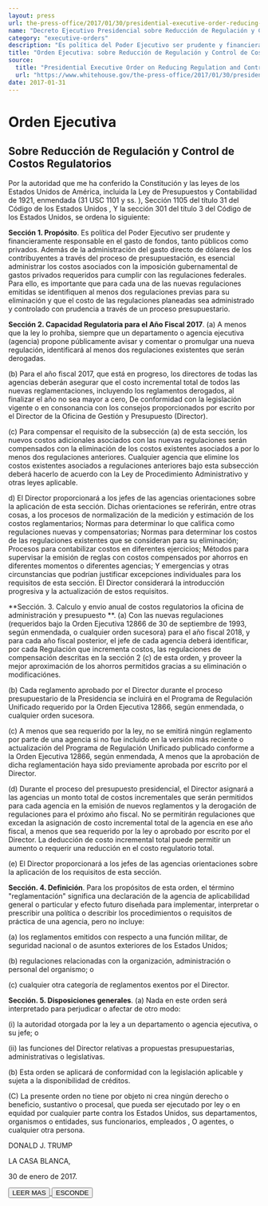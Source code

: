 ```yaml
---
layout: press
url: the-press-office/2017/01/30/presidential-executive-order-reducing-regulation-and-controlling
name: "Decreto Ejecutivo Presidencial sobre Reducción de Regulación y Control de Costos Regulatorios"
category: "executive-orders"
description: "Es política del Poder Ejecutivo ser prudente y financieramente responsable en el gasto de fondos, tanto públicos como privados."
title: "Orden Ejecutiva: sobre Reducción de Regulación y Control de Costos Regulatorios"
source:
  title: "Presidential Executive Order on Reducing Regulation and Controlling Regulatory Costs"
  url: "https://www.whitehouse.gov/the-press-office/2017/01/30/presidential-executive-order-reducing-regulation-and-controlling"
date: 2017-01-31
---
```



# Orden Ejecutiva


## Sobre Reducción de Regulación y Control de Costos Regulatorios

<div class="content-container">

Por la autoridad que me ha conferido la Constitución y las leyes de los Estados
Unidos de América, incluida la Ley de Presupuestos y Contabilidad de 1921,
enmendada (31 USC 1101 y ss. ), Sección 1105 del título 31 del Código de los
Estados Unidos , Y la sección 301 del título 3 del Código de los Estados
Unidos, se ordena lo siguiente:

**Sección 1. Propósito**. Es política del Poder Ejecutivo ser prudente y
financieramente responsable en el gasto de fondos, tanto públicos como
privados. Además de la administración del gasto directo de dólares de los
contribuyentes a través del proceso de presupuestación, es esencial administrar
los costos asociados con la imposición gubernamental de gastos privados
requeridos para cumplir con las regulaciones federales. Para ello, es
importante que para cada una de las nuevas regulaciones emitidas se
identifiquen al menos dos regulaciones previas para su eliminación y que el
costo de las regulaciones planeadas sea administrado y controlado con prudencia
a través de un proceso presupuestario.

**Sección 2. Capacidad Regulatoria para el Año Fiscal 2017**. (a) A menos que la
ley lo prohíba, siempre que un departamento o agencia ejecutiva (agencia)
propone públicamente avisar y comentar o promulgar una nueva regulación,
identificará al menos dos regulaciones existentes que serán derogadas.

(b) Para el año fiscal 2017, que está en progreso, los directores de todas las
agencias deberán asegurar que el costo incremental total de todos las nuevas
reglamentaciones, incluyendo los reglamentos derogados, al finalizar el año no
sea mayor a cero, De conformidad con la legislación vigente o en consonancia
con los consejos proporcionados por escrito por el Director de la Oficina de
Gestión y Presupuesto (Director).

(c) Para compensar el requisito de la subsección (a) de esta sección, los
nuevos costos adicionales asociados con las nuevas regulaciones serán
compensados con la eliminación de los costos existentes asociados a
por lo menos dos regulaciones anteriores. Cualquier agencia que elimine los
costos existentes asociados a regulaciones anteriores bajo esta subsección
deberá hacerlo de acuerdo con la Ley de Procedimiento Administrativo y otras leyes
aplicable.

d) El Director proporcionará a los jefes de las agencias orientaciones sobre la
aplicación de esta sección. Dichas orientaciones se referirán, entre otras
cosas, a los procesos de normalización de la medición y estimación de los
costos reglamentarios; Normas para determinar lo que califica como regulaciones
nuevas y compensatorias; Normas para determinar los costos de las regulaciones
existentes que se consideran para su eliminación; Procesos para contabilizar
costos en diferentes ejercicios; Métodos para supervisar la emisión de reglas
con costos compensados por ahorros en diferentes momentos o
diferentes agencias; Y emergencias y otras circunstancias que podrían
justificar excepciones individuales para los requisitos de esta sección. El
Director considerará la introducción progresiva y la actualización de estos
requisitos.

**Sección. 3. Calculo y envio anual de costos regulatorios la oficina de
administración y presupuesto
**. (a) Con las nuevas regulaciones  (requeridos
bajo la Orden Ejecutiva 12866 de 30 de septiembre de 1993, según enmendada, o
cualquier orden sucesora) para el año fiscal 2018, y para cada año fiscal
posterior, el jefe de cada agencia deberá identificar, por cada Regulación que
incrementa costos, las regulaciones de compensación descritas en
la sección 2 (c) de esta orden, y proveer la mejor aproximación de los ahorros
permitidos gracias a su eliminación o modificaciónes.

(b) Cada reglamento aprobado por el Director durante el proceso presupuestario
de la Presidencia se incluirá en el Programa de Regulación Unificado requerido
por la Orden Ejecutiva 12866, según enmendada, o cualquier orden sucesora.

(c) A menos que sea requerido por la ley, no se emitirá ningún reglamento por
parte de una agencia si no fue incluido en la versión más reciente o
actualización del Programa de Regulación Unificado publicado conforme a la
Orden Ejecutiva 12866, según enmendada, A menos que la aprobación de dicha
reglamentación haya sido previamente aprobada por escrito por el Director.

(d) Durante el proceso del presupuesto presidencial, el Director asignará a
las agencias un monto total de costos incrementales que serán permitidos para
cada agencia en la emisión de nuevos reglamentos y la derogación de
regulaciones para el próximo año fiscal. No se permitirán regulaciones que
excedan la asignación de costo incremental total de la agencia en ese año
fiscal, a menos que sea requerido por la ley o aprobado por escrito por el
Director. La deducción de costo incremental total puede permitir un aumento o
requerir una reducción en el costo regulatorio total.

(e) El Director proporcionará a los jefes de las agencias orientaciones sobre la
aplicación de los requisitos de esta sección.

**Sección. 4. Definición**. Para los propósitos de esta orden, el término "reglamentación"
significa una declaración de la agencia de aplicabilidad general o particular y
efecto futuro diseñada para implementar, interpretar o prescribir una
política o describir los procedimientos o requisitos de práctica de una
agencia, pero no incluye:

(a) los reglamentos emitidos con respecto a una función militar, de seguridad
nacional o de asuntos exteriores de los Estados Unidos;

(b) regulaciones relacionadas con la organización, administración o personal
del organismo; o

(c) cualquier otra categoría de reglamentos exentos por el Director.

**Sección. 5. Disposiciones generales**. (a) Nada en este orden será interpretado
para perjudicar o afectar de otro modo:

(i) la autoridad otorgada por la ley a un departamento o agencia ejecutiva, o
su jefe; o

(ii) las funciones del Director relativas a propuestas presupuestarias,
administrativas o legislativas.

(b) Esta orden se aplicará de conformidad con la legislación aplicable y 
sujeta a la disponibilidad de créditos.

(C) La presente orden no tiene por objeto ni crea ningún derecho o beneficio,
sustantivo o procesal, que pueda ser ejecutado por ley o en equidad por
cualquier parte contra los Estados Unidos, sus departamentos, organismos o
entidades, sus funcionarios, empleados , O agentes, o cualquier otra persona.

DONALD J. TRUMP

LA CASA BLANCA,

30 de enero de 2017.

</div>
<a class="expand-collapse-anchor" href="javascript:void(0);">
  <button type="button" class="btn btn-primary content-btn read-more">LEER MAS</button>
  <button type="button" class="btn btn-primary content-btn hide-text">ESCONDE</button>
</a>
